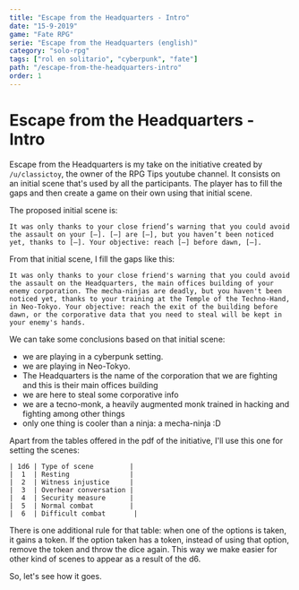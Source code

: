 ```yaml
---
title: "Escape from the Headquarters - Intro"
date: "15-9-2019"
game: "Fate RPG"
serie: "Escape from the Headquarters (english)"
category: "solo-rpg"
tags: ["rol en solitario", "cyberpunk", "fate"]
path: "/escape-from-the-headquarters-intro"
order: 1
---
```


# Escape from the Headquarters - Intro

Escape from the Headquarters is my take on the initiative created by `/u/classictoy`, the owner of the RPG Tips youtube channel. It consists on an initial scene that's used by all the participants. The player has to fill the gaps and then create a game on their own using that initial scene.

The proposed initial scene is:

```
It was only thanks to your close friend’s warning that you could avoid the assault on your [—]. [—] are [—], but you haven’t been noticed yet, thanks to [—]. Your objective: reach [—] before dawn, [—].
```

From that initial scene, I fill the gaps like this:

```
It was only thanks to your close friend's warning that you could avoid the assault on the Headquarters, the main offices building of your enemy corporation. The mecha-ninjas are deadly, but you haven't been noticed yet, thanks to your training at the Temple of the Techno-Hand, in Neo-Tokyo. Your objective: reach the exit of the building before dawn, or the corporative data that you need to steal will be kept in your enemy's hands.
```

We can take some conclusions based on that initial scene:

- we are playing in a cyberpunk setting.
- we are playing in Neo-Tokyo.
- The Headquarters is the name of the corporation that we are fighting and this is their main offices building
- we are here to steal some corporative info
- we are a tecno-monk, a heavily augmented monk trained in hacking and fighting among other things
- only one thing is cooler than a ninja: a mecha-ninja :D

Apart from the tables offered in the pdf of the initiative, I'll use this one for setting the scenes:

```
| 1d6 | Type of scene         |
|  1  | Resting               |
|  2  | Witness injustice     |  
|  3  | Overhear conversation |  
|  4  | Security measure      |
|  5  | Normal combat         |
|  6  | Difficult combat       |  
```

There is one additional rule for that table: when one of the options is taken, it gains a token. If the option taken has a token, instead of using that option, remove the token and throw the dice again. This way we make easier for other kind of scenes to appear as a result of the d6.

So, let's see how it goes.
